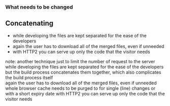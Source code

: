###  What needs to be changed <!-- .element: class="section-title" -->

##  Concatenating

- while developing the files are kept separated for the ease of the developers
- again the user has to download all of the merged files, even if unneeded
- with HTTP2 you can serve up only the code that the visitor needs

note:
    another technique just to limit the number of request to the server  
    while developing the files are kept separated for the ease of the developers  
    but the build process concatenates them together, which also complicates the build process itself  
    again the user has to download all of the merged files, even if unneeded  
    whole browser cache needs to be purged to for single (line) changes or with a short expiry date
    with HTTP2 you can serve up only the code that the visitor needs  
